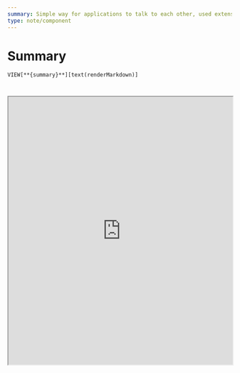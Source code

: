 ```yaml
---
summary: Simple way for applications to talk to each other, used extensively in Linux.
type: note/component
---
```

# Summary
`VIEW[**{summary}**][text(renderMarkdown)]`
# 
<iframe src="https://unix.stackexchange.com/questions/604258/what-is-d-bus-practically-useful-for" style="width: 100%; height: 600px;background-color:white;"></iframe>